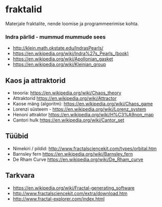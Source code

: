 # fraktalid

Materjale fraktalite, nende loomise ja programmeerimise kohta.

### Indra pärlid - mummud mummude sees
- http://klein.math.okstate.edu/IndrasPearls/
- https://en.wikipedia.org/wiki/Indra%27s_Pearls_(book) 
- https://en.wikipedia.org/wiki/Apollonian_gasket 
- https://en.wikipedia.org/wiki/Kleinian_group 

## Kaos ja attraktorid
- teooria: https://en.wikipedia.org/wiki/Chaos_theory
- Attraktorid https://en.wikipedia.org/wiki/Attractor
- Kaose mäng (algoritm): https://en.wikipedia.org/wiki/Chaos_game
- Lorenzi süsteem - https://en.wikipedia.org/wiki/Lorenz_system
- Henoni attraktor https://en.wikipedia.org/wiki/H%C3%A9non_map
- Cantori hulk https://en.wikipedia.org/wiki/Cantor_set

## Tüübid
- Nimekiri / pildid: http://www.fractalsciencekit.com/types/orbital.htm
- Barnsley fern https://en.wikipedia.org/wiki/Barnsley_fern
- De Rham Curve https://en.wikipedia.org/wiki/De_Rham_curve

## Tarkvara
- https://en.wikipedia.org/wiki/Fractal-generating_software
- http://www.fractalsciencekit.com/extra/download.htm
- http://www.fractal-explorer.com/index.html

